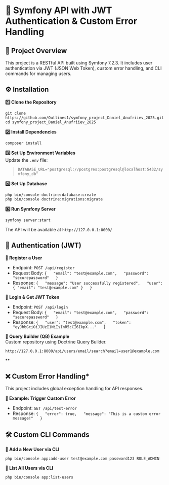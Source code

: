 ﻿# 🚀 Symfony API with JWT Authentication & Custom Error Handling

## 📌 Project Overview

This project is a RESTful API built using Symfony 7.2.3. It includes user authentication via JWT (JSON Web Token), custom error handling, and CLI commands for managing users.


## ⚙️ Installation



**1️⃣ Clone the Repository**

    git clone https://github.com/Outlines1/symfony_project_Daniel_Anufriiev_2025.git  
    cd symfony_project_Daniel_Anufriiev_2025  


**2️⃣ Install Dependencies**

    composer install  


**3️⃣ Set Up Environment Variables**  
Update the `.env` file:

> `DATABASE_URL="postgresql://postgres:postgresql@localhost:5432/symfony_db"`


**4️⃣ Set Up Database**

    php bin/console doctrine:database:create  
    php bin/console doctrine:migrations:migrate  


**6️⃣ Run Symfony Server**

    symfony server:start  

The API will be available at `http://127.0.0.1:8000/`


## **🔑 Authentication (JWT)**


**🔹 Register a User**

- Endpoint: `POST /api/register`
- Request Body:
  `{  
  "email": "test@example.com",  
  "password": "securepassword"  
  }`
- Response:
  `{  
  "message": "User successfully registered",  
  "user": { "email": "test@example.com" }  
  } `



**🔹 Login & Get JWT Token**

- Endpoint: `POST /api/login`
- Request Body:
  `{  
  "email": "test@example.com",  
  "password": "securepassword"  
  } `
- Response:
  `{  
  "user": "test@example.com",  
  "token": "eyJhbGciOiJIUzI1NiIsInR5cCI6IkpX..."  
  } `

**📌 Query Builder (QB) Example**  
Custom repository using Doctrine Query Builder.

    http://127.0.0.1:8000/api/users/email/search?email=user1@example.com  


**

## ❌ Custom Error Handling*

This project includes global exception handling for API responses.

**🔹 Example: Trigger Custom Error**

- Endpoint:  `GET /api/test-error`
- Response:
  `{  
  "error": true,  
  "message": "This is a custom error message!"  
  } `


## 🛠 Custom CLI Commands

**🔹 Add a New User via CLI**

    php bin/console app:add-user test@example.com password123 ROLE_ADMIN  


**🔹 List All Users via CLI**

    php bin/console app:list-users 
